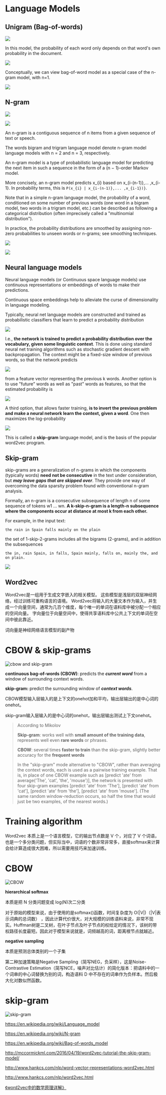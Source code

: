 # Language Models

## Unigram (Bag-of-words)

![](https://wikimedia.org/api/rest_v1/media/math/render/svg/f355132c52e628006620c34cb67a2e49eda81719)

In this model, the probability of each word only depends on that word's own probability in the document.

![](https://wikimedia.org/api/rest_v1/media/math/render/svg/df049813f77140806d24a7a398d2c071a079ddad)

Conceptually, we can view bag-of-word model as a special case of the n-gram model, with n=1.

![](https://qph.ec.quoracdn.net/main-qimg-c47060d2f02439a44795e2fbcf2ca347-c)

## N-gram

![](https://wikimedia.org/api/rest_v1/media/math/render/svg/9d95da0c97c84b21e1550eb2fb630981c63132f6)

![](https://wikimedia.org/api/rest_v1/media/math/render/svg/566e849e4736f67494016225a13a93f9ce273f07)

An n-gram is a contiguous sequence of n items from a given sequence of text or speech.

The words bigram and trigram language model denote n-gram model language models with n = 2 and n = 3, respectively.

An n-gram model is a type of probabilistic language model for predicting the next item in such a sequence in the form of a (n − 1)–order Markov model.

More concisely, an n-gram model predicts x_{i} based on x_{i-(n-1)},... ,x_{i-1}. In probability terms, this is `P(x_{i} | x_{i-(n-1)},... ,x_{i-1})}`.

Note that in a simple n-gram language model, the probability of a word, conditioned on some number of previous words (one word in a bigram model, two words in a trigram model, etc.) can be described as following a categorical distribution (often imprecisely called a "multinomial distribution").

In practice, the probability distributions are smoothed by assigning non-zero probabilities to unseen words or n-grams; see smoothing techniques.

![](https://i.stack.imgur.com/8ARA1.png)

![](https://image.slidesharecdn.com/languagemodels-131011132830-phpapp01/95/language-models-8-638.jpg?cb=1381921130)

## Neural language models

Neural language models (or Continuous space language models) use continuous representations or embeddings of words to make their predictions.

Continuous space embeddings help to alleviate the curse of dimensionality in language modeling.

Typically, neural net language models are constructed and trained as probabilistic classifiers that learn to predict a probability distribution

![](https://wikimedia.org/api/rest_v1/media/math/render/svg/4925033c078a9cc814e50415e3f247f238e9ef79)

I.e., **the network is trained to predict a probability distribution over the vocabulary, given some linguistic context**. This is done using standard neural net training algorithms such as stochastic gradient descent with backpropagation. The context might be a fixed-size window of previous words, so that the network predicts

![](https://wikimedia.org/api/rest_v1/media/math/render/svg/604ed33f04866f779b0c7f56ebab45b5fb50b3ca)

from a feature vector representing the previous k words. Another option is to use "future" words as well as "past" words as features, so that the estimated probability is

![](https://wikimedia.org/api/rest_v1/media/math/render/svg/da4cfcdcec06e213452b567c219c07257fe77ccd)

A third option, that allows faster training, **is to invert the previous problem and make a neural network learn the context, given a word**. One then maximizes the log-probability

![](https://wikimedia.org/api/rest_v1/media/math/render/svg/84453537eecaaf21866832e5ffb118cd1c6f8fe7)

This is called a **skip-gram** language model, and is the basis of the popular word2vec program.

## Skip-gram

skip-grams are a generalization of n-grams in which the components (typically words) **need not be consecutive** in the text under consideration, but ***may leave gaps that are skipped over***. They provide one way of overcoming the data sparsity problem found with conventional n-gram analysis.

Formally, an n-gram is a consecutive subsequence of length n of some sequence of tokens w1 … wn. **A k-skip-n-gram is a length-n subsequence where the components occur at distance at most k from each other.**

For example, in the input text:
```
the rain in Spain falls mainly on the plain
```
the set of 1-skip-2-grams includes all the bigrams (2-grams), and in addition the subsequences
```
the in, rain Spain, in falls, Spain mainly, falls on, mainly the, and on plain.
```

![](http://mccormickml.com/assets/word2vec/training_data.png)

## Word2vec

Word2vec是一组用于生成文字嵌入的相关模型。 这些模型是浅层的双层神经网络，经过训练可重构语言的语境。 Word2vec将输入的大量文本作为输入，并生成一个向量空间，通常为几百个维度，每个唯一的单词在语料库中被分配一个相应的空间向量。 字向量位于向量空间中，使得共享语料库中公共上下文的单词在空间中彼此靠近。

词向量是神经网络语言模型的副产物

# CBOW & skip-grams

![cbow and skip-gram](assets/cbowAndSkip-gram.png)

**continuous bag-of-words (CBOW)**: predicts the ***current word*** from a window of surrounding context words.

**skip-gram:** predict the surrounding window of ***context words***.

CBOW模型输入层输入的是上下文的onehot加和平均，输出层输出的是中心词的onehot。

skip-gram输入层输入的是中心词的onehot，输出层输出测试上下文onehot。

>According to Mikolov
>
>**Skip-gram**: works well with **small amount of the training data**, represents well even **rare words** or phrases.
>
>**CBOW**: several times **faster to train** than the skip-gram, slightly better accuracy for the **frequent words**
>
>In the "skip-gram" mode alternative to "CBOW", rather than averaging the context words, each is used as a pairwise training example. That is, in place of one CBOW example such as [predict 'ate' from average('The', 'cat', 'the', 'mouse')], the network is presented with four skip-gram examples [predict 'ate' from 'The'], [predict 'ate' from 'cat'], [predict 'ate' from 'the'], [predict 'ate' from 'mouse']. (The same random window-reduction occurs, so half the time that would just be two examples, of the nearest words.)

# Training algorithm

Word2vec 本质上是一个语言模型，它的输出节点数是 V 个，对应了 V 个词语，也是一个多分类问题，但实际当中，词语的个数非常非常多，直接softmax来计算会给计算造成很大困难，所以需要用技巧来加速训练。

# CBOW

![CBOW](assets/cBOW.png)

**hierarchical softmax**

本质是把 N 分类问题变成 log(N)次二分类

对于原始的模型来说，由于使用的是softmax()函数，时间复杂度为 O(|V|)（|V|表示词典的总词数） ，因此计算代价很大，对大规模的训练语料来说，非常不现实。Huffman树是二叉树，在叶子节点及叶子节点的权给定的情况下，该树的带权路径长度最短。因此对于模型来说就是，词频越高的词，距离根节点就越近。

**negative sampling**

本质是预测总体类别的一个子集

第二种加速策略是Negative Sampling（简写NEG，负采样），这是Noise-Contrastive Estimation（简写NCE，噪声对比估计）的简化版本：把语料中的一个词串的中心词替换为别的词，构造语料 D 中不存在的词串作为负样本。然后极大化对数似然函数。

# skip-gram

![skip-gram](assets/skip-gram.png)

<https://en.wikipedia.org/wiki/Language_model>

<https://en.wikipedia.org/wiki/N-gram>

<https://en.wikipedia.org/wiki/Bag-of-words_model>

<http://mccormickml.com/2016/04/19/word2vec-tutorial-the-skip-gram-model/>

<http://www.hankcs.com/nlp/word-vector-representations-word2vec.html>

<http://www.hankcs.com/nlp/word2vec.html>

[《word2vec中的数学原理详解》](http://blog.csdn.net/itplus/article/details/37969519)
